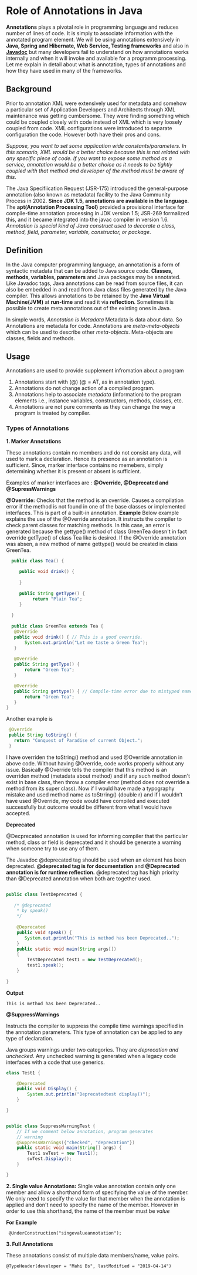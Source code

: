 # Role of Annotations in Java

**Annotations** plays a pivotal role in programming language and reduces number of lines of code. It is simply to 
associate information with the annotated program element. We will be using annotations extensively in **Java, Spring and Hibernate, Web Service, Testing frameworks** and also in **[Javadoc](https://en.wikipedia.org/wiki/Javadoc)** but many developers fail to understand on how annotations works internally and when it will invoke and available for a programm processing. Let me explain in detail about what is annotation, types of annotations and how they have used in many of the frameworks.

## Background
Prior to annotation XML were extensively used for metadata and somehow a particular set of Application Developers and Architects through XML maintenance was getting cumbersome. They were finding something which could be coupled closely with code instead of XML which is very loosely coupled from code. XML configurations were introduced to separate configuration the code. However both have their pros and cons. 

*Suppose, you want to set some application wide constants/parameters. In this scenario, XML would be a better choice because this is not related with any specific piece of code. If you want to expose some method as a service, annotation would be a better choice as it needs to be tightly coupled with that method and developer of the method must be aware of this.*


The Java Specifiication Request (JSR-175) introduced the general-purpose annotation (also known as metadata) facility to the Java Community Process in 2002. **Since JDK 1.5, annotations are available in the language**. The **apt(Annotation Processing Tool)** provided a provisional interface for compile-time annotation processing in JDK version 1.5; JSR-269 formalized this, and it became integrated into the javac compiler in version 1.6. *Annotation is special kind of Java construct used to decorate a class, method, field, parameter, variable, constructor, or package*.


## Definition
In the Java computer programming language, an annotation is a form of syntactic metadata that can be added to Java source code. **Classes, methods, variables, parameters** and Java packages may be annotated. Like Javadoc tags, Java annotations can be read from source files, it can also be embedded in and read from Java class files generated by the Java compiler. This allows annotations to be retained by the **Java Virtual Machine(JVM)** at **run-time** and read it via **reflection**. Sometimes it is possible to create meta annotations out of the existing ones in Java.
                                               
In simple words, *Annotation is Metadata* Metadata is data about data. So Annotations are metadata for code. 
Annotations are *meta-meta-objects* which can be used to describe other *meta-objects*. Meta-objects are classes, fields and methods. 

## Usage
Annotations are used to provide supplement infromation about a program
  1. Annotations start with (@) (@ = AT, as in annotation type).
  2. Annotations do not change action of a compiled program.
  3. Annotations help to associate *metadata* (information) to the program elements i.e., instance variables, constructors,        methods, classes, etc.
  4. Annotations are not pure comments as they can change the way a program is treated by compiler. 

### Types of Annotations

**1. Marker Annotations**

  These annotations contain no members and do not consist any data, will used to mark a declaration. Hence its presence as       an annotation is sufficient. Since, marker interface contains no memebers, simply determining whether it is present or         absent is sufficient.
 
 Examples of marker interfaces are : **@Override, @Deprecated and @SupressWarnings**
 
 **@Override:** Checks that the method is an override. Causes a compilation error if the method is not found in one of the                     base classes or implemented interfaces. This is part of a built-in annotation.
 **Example**
 Below example explains the use of the @Override annotation. It instructs the compiler to check parent classes for matching methods. In this case, an error is generated because the gettype() method of class GreenTea doesn't in fact override getType() of class Tea like is desired. If the @Override annotation was absen, a new method of name gettype() would be created in class GreenTea.
 ```java
   public class Tea() {
     
      public void drink() {
      
      }
      
      public String getType() {
           return "Plain Tea";
      }
   
   }
   
   public class GreenTea extends Tea {
    @Override
    public void drink() { // This is a good override.
        System.out.println("Let me taste a Green Tea");
    }
    
    @Override
    public String getType() { 
        return "Green Tea";
    }

    @Override
    public String gettype() { // Compile-time error due to mistyped name.
        return "Green Tea";
    }
}
 
 ```
Another example is

```java
 @Override
 public String toString() {
   return "Conquest of Paradise of current Object.";
 }

```
I have overriden the toString() method and used @Override annotation in above code. Without having @Override, code works properly without any issue. Basically @Override tells the compiler that this method is an overriden method (metadata about method) and if any such method doesn't exist in base class, then throw a compiler error (method does not override a method from its super class). Now if I would have made a typography mistake and used method name as toStrring() {double r} and if I wouldn’t have used @Override, my code would have compiled and executed successfully but outcome would be different from what I would have accepted.

**Deprecated**

@Decprecated annotation is used for informing compiler that the particular method, class or field is deprecated and it should be generate a warning when someone try to use any of them. 

The Javadoc @deprecated tag should be used when an element has been deprecated. 
**@deprecated tag is for documentation** and **@Deprecated annotation is for runtime reflection.** 
@deprecated tag has high priority than @Deprecated annotation when both are together used.

```java

public class TestDeprecated {
   
   /* @deprecated 
    * by speak()
    */
    
    @Deprecated
    public void speak() {
       System.out.println("This is method has been Deprecated..");
    }
    public static void main(String args[]) 
    { 
        TestDeprecated test1 = new TestDeprecated(); 
        test1.speak(); 
    } 
    
}

```
**Output**
```
This is method has been Deprecated..

```
**@SuppressWarnings** 

Instructs the compiler to suppress the compile time warnings specified in the annotation parameters. This type of annotation can be applied to any type of declaration.

Java groups warnings under two categories. They are *deprecation and unchecked*.
Any unchecked warning is generated when a legacy code interfaces with a code that use generics.

```java
class Test1 {

    @Deprecated
    public void Display() {
        System.out.println("Deprecatedtest display()");
    }

}


public class SuppressWarningTest {
    // If we comment below annotation, program generates 
    // warning
    @SuppressWarnings({"checked", "deprecation"})
    public static void main(String[] args) {
        Test1 swTest = new Test1();
        swTest.Display();
    }

}

```
**2. Single value Annotations:**
Single value annotation contain only one member and allow a shorthand form of specifying the value of the member. We only need to specify the value for that member when the annotation is applied and don't need to specify the name of the member. However in order to use this shorthand, the name of the member must be *value*

**For Example**
```
 @UnderConstruction("singevalueannotation");
```

**3. Full Annotations**

These annotations consist of multiple data members/name, value pairs.
```
@TypeHeader(developer = "Mahi Bs", lastModified = "2019-04-14")
```



